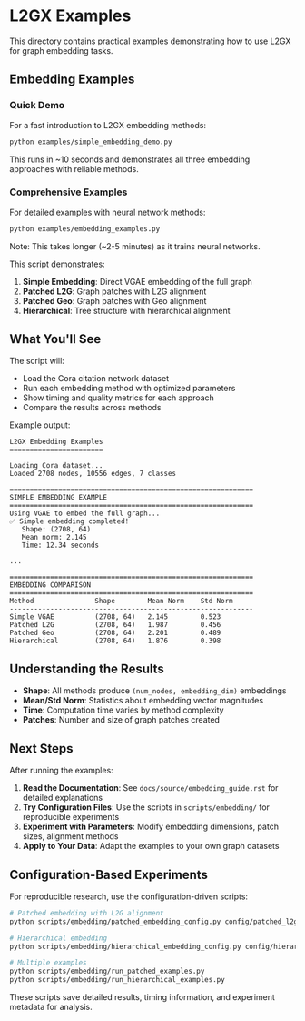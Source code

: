 # L2GX Examples

This directory contains practical examples demonstrating how to use L2GX for graph embedding tasks.

## Embedding Examples

### Quick Demo

For a fast introduction to L2GX embedding methods:

```bash
python examples/simple_embedding_demo.py
```

This runs in ~10 seconds and demonstrates all three embedding approaches with reliable methods.

### Comprehensive Examples

For detailed examples with neural network methods:

```bash
python examples/embedding_examples.py
```

Note: This takes longer (~2-5 minutes) as it trains neural networks.

This script demonstrates:

1. **Simple Embedding**: Direct VGAE embedding of the full graph
2. **Patched L2G**: Graph patches with L2G alignment
3. **Patched Geo**: Graph patches with Geo alignment  
4. **Hierarchical**: Tree structure with hierarchical alignment

## What You'll See

The script will:
- Load the Cora citation network dataset
- Run each embedding method with optimized parameters
- Show timing and quality metrics for each approach
- Compare the results across methods

Example output:
```
L2GX Embedding Examples
=======================

Loading Cora dataset...
Loaded 2708 nodes, 10556 edges, 7 classes

============================================================
SIMPLE EMBEDDING EXAMPLE
============================================================
Using VGAE to embed the full graph...
✅ Simple embedding completed!
   Shape: (2708, 64)
   Mean norm: 2.145
   Time: 12.34 seconds

...

============================================================
EMBEDDING COMPARISON
============================================================
Method               Shape        Mean Norm    Std Norm    
------------------------------------------------------------
Simple VGAE          (2708, 64)   2.145        0.523       
Patched L2G          (2708, 64)   1.987        0.456       
Patched Geo          (2708, 64)   2.201        0.489       
Hierarchical         (2708, 64)   1.876        0.398       
```

## Understanding the Results

- **Shape**: All methods produce `(num_nodes, embedding_dim)` embeddings
- **Mean/Std Norm**: Statistics about embedding vector magnitudes
- **Time**: Computation time varies by method complexity
- **Patches**: Number and size of graph patches created

## Next Steps

After running the examples:

1. **Read the Documentation**: See `docs/source/embedding_guide.rst` for detailed explanations
2. **Try Configuration Files**: Use the scripts in `scripts/embedding/` for reproducible experiments
3. **Experiment with Parameters**: Modify embedding dimensions, patch sizes, alignment methods
4. **Apply to Your Data**: Adapt the examples to your own graph datasets

## Configuration-Based Experiments

For reproducible research, use the configuration-driven scripts:

```bash
# Patched embedding with L2G alignment
python scripts/embedding/patched_embedding_config.py config/patched_l2g_config.yaml

# Hierarchical embedding
python scripts/embedding/hierarchical_embedding_config.py config/hierarchical_l2g_config.yaml

# Multiple examples
python scripts/embedding/run_patched_examples.py
python scripts/embedding/run_hierarchical_examples.py
```

These scripts save detailed results, timing information, and experiment metadata for analysis.